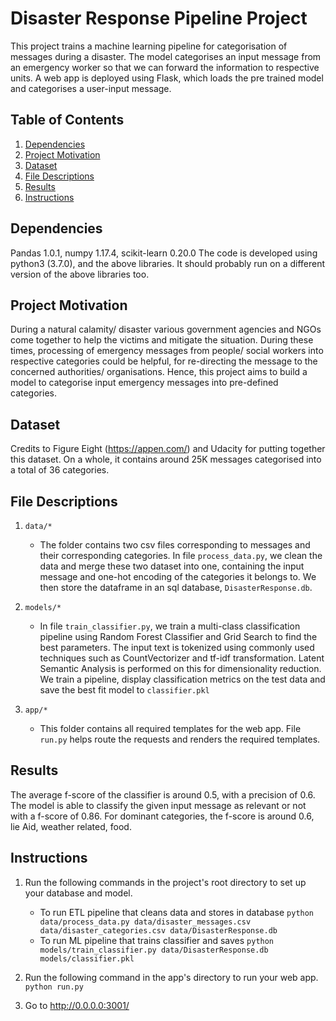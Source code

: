 # Disaster Response Pipeline Project
This project trains a machine learning pipeline for categorisation of messages during a disaster. The model categorises an input message from an emergency worker so that we can forward the information to respective units. A web app is deployed using Flask, which loads the pre trained model and categorises a user-input message.

## Table of Contents
1. [Dependencies](#deps)
2. [Project Motivation](#motivation)
3. [Dataset](#dataset)
4. [File Descriptions](#desc)
5. [Results](#results)
6. [Instructions](#instructions)

## Dependencies<a name="deps"></a>
Pandas 1.0.1, numpy 1.17.4, scikit-learn 0.20.0
The code is developed using python3 (3.7.0), and the above libraries. It should probably run on a different version of the above libraries too.

## Project Motivation<a name="motivation"></a>
During a natural calamity/ disaster various government agencies and NGOs come together to help the victims and mitigate the situation. During these times, processing of emergency messages from people/ social workers into respective categories could be helpful, for re-directing the message to the concerned authorities/ organisations. Hence, this project aims to build a model to categorise input emergency messages into pre-defined categories.

## Dataset<a name="dataset"></a>
Credits to Figure Eight (https://appen.com/) and Udacity for putting together this dataset. On a whole, it contains around 25K messages categorised into a total of 36 categories.

## File Descriptions<a name="desc"></a>
1. `data/*`

    - The folder contains two csv files corresponding to messages and their corresponding categories. In file `process_data.py`, we clean the data and merge these two dataset into one, containing the input message and one-hot encoding of the categories it belongs to. We then store the dataframe in an sql database, `DisasterResponse.db`.

2. `models/*`
    - In file `train_classifier.py`, we train a multi-class classification pipeline using Random Forest Classifier and Grid Search to find the best parameters. The input text is tokenized using commonly used techniques such as CountVectorizer and tf-idf transformation. Latent Semantic Analysis is performed on this for dimensionality reduction. We train a pipeline, display classification metrics on the test data and save the best fit model to `classifier.pkl`

3. `app/*`
    - This folder contains all required templates for the web app. File `run.py` helps route the requests and renders the required templates. 

## Results<a name="results"></a>
The average f-score of the classifier is around 0.5, with a precision of 0.6. The model is able to classify the given input message as relevant or not with a f-score of 0.86. For dominant categories, the f-score is around 0.6, lie Aid, weather related, food.


## Instructions<a name="instructions"></a>
1. Run the following commands in the project's root directory to set up your database and model.

    - To run ETL pipeline that cleans data and stores in database
        `python data/process_data.py data/disaster_messages.csv data/disaster_categories.csv data/DisasterResponse.db`
    - To run ML pipeline that trains classifier and saves
        `python models/train_classifier.py data/DisasterResponse.db models/classifier.pkl`

2. Run the following command in the app's directory to run your web app.
    `python run.py`

3. Go to http://0.0.0.0:3001/
